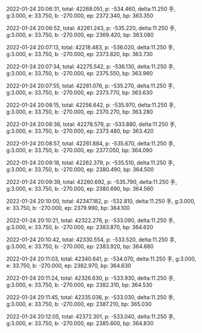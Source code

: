 2022-01-24 20:06:31, total: 42268.051, p: -534.460, delta:11.250 手, g:3.000, e: 33.750, b: -270.000, ep: 2372.340, bp: 363.350

2022-01-24 20:06:52, total: 42261.243, p: -535.220, delta:11.250 手, g:3.000, e: 33.750, b: -270.000, ep: 2369.420, bp: 363.080

2022-01-24 20:07:13, total: 42218.483, p: -536.020, delta:11.250 手, g:3.000, e: 33.750, b: -270.000, ep: 2373.820, bp: 363.730

2022-01-24 20:07:34, total: 42275.542, p: -536.130, delta:11.250 手, g:3.000, e: 33.750, b: -270.000, ep: 2375.550, bp: 363.960

2022-01-24 20:07:55, total: 42261.076, p: -535.270, delta:11.250 手, g:3.000, e: 33.750, b: -270.000, ep: 2373.770, bp: 363.630

2022-01-24 20:08:15, total: 42256.642, p: -535.970, delta:11.250 手, g:3.000, e: 33.750, b: -270.000, ep: 2370.270, bp: 363.280

2022-01-24 20:08:36, total: 42278.579, p: -533.880, delta:11.250 手, g:3.000, e: 33.750, b: -270.000, ep: 2373.480, bp: 363.420

2022-01-24 20:08:57, total: 42261.884, p: -535.670, delta:11.250 手, g:3.000, e: 33.750, b: -270.000, ep: 2377.050, bp: 364.090

2022-01-24 20:09:18, total: 42262.379, p: -535.510, delta:11.250 手, g:3.000, e: 33.750, b: -270.000, ep: 2380.490, bp: 364.500

2022-01-24 20:09:39, total: 42260.692, p: -535.790, delta:11.250 手, g:3.000, e: 33.750, b: -270.000, ep: 2380.690, bp: 364.560

2022-01-24 20:10:00, total: 42347.182, p: -532.810, delta:11.250 手, g:3.000, e: 33.750, b: -270.000, ep: 2379.990, bp: 364.100

2022-01-24 20:10:21, total: 42322.276, p: -533.090, delta:11.250 手, g:3.000, e: 33.750, b: -270.000, ep: 2383.870, bp: 364.620

2022-01-24 20:10:42, total: 42330.554, p: -533.520, delta:11.250 手, g:3.000, e: 33.750, b: -270.000, ep: 2383.920, bp: 364.680

2022-01-24 20:11:03, total: 42340.641, p: -534.070, delta:11.250 手, g:3.000, e: 33.750, b: -270.000, ep: 2382.970, bp: 364.630

2022-01-24 20:11:24, total: 42326.630, p: -533.930, delta:11.250 手, g:3.000, e: 33.750, b: -270.000, ep: 2382.310, bp: 364.530

2022-01-24 20:11:45, total: 42335.036, p: -533.030, delta:11.250 手, g:3.000, e: 33.750, b: -270.000, ep: 2387.210, bp: 365.030

2022-01-24 20:12:05, total: 42372.301, p: -533.040, delta:11.250 手, g:3.000, e: 33.750, b: -270.000, ep: 2385.600, bp: 364.830